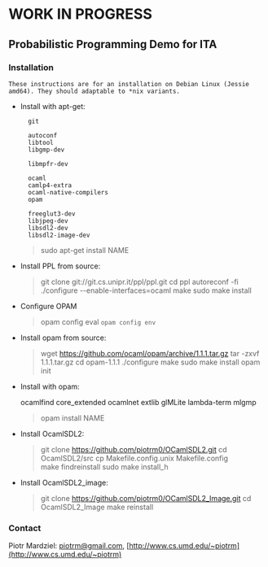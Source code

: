 # WORK IN PROGRESS

## Probabilistic Programming Demo for ITA

### Installation

    These instructions are for an installation on Debian Linux (Jessie
    amd64). They should adaptable to *nix variants. 

* Install with apt-get:

        git

        autoconf
        libtool
        libgmp-dev

        libmpfr-dev

        ocaml
        camlp4-extra
        ocaml-native-compilers
        opam

        freeglut3-dev
        libjpeg-dev
        libsdl2-dev
        libsdl2-image-dev

  > sudo apt-get install NAME

* Install PPL from source:

  > git clone git://git.cs.unipr.it/ppl/ppl.git
  > cd ppl
  > autoreconf -fi
  > ./configure --enable-interfaces=ocaml
  > make
  > sudo make install

* Configure OPAM

  > opam config
  > eval `opam config env`

* Install opam from source:
  > wget https://github.com/ocaml/opam/archive/1.1.1.tar.gz
  > tar -zxvf 1.1.1.tar.gz
  > cd opam-1.1.1
  > ./configure
  > make
  > sudo make install
  > opam init

* Install with opam:

  ocamlfind
  core_extended
  ocamlnet
  extlib
  glMLite
  lambda-term
  mlgmp

  > opam install NAME

* Install OcamlSDL2:

  > git clone https://github.com/piotrm0/OCamlSDL2.git
  > cd OcamlSDL2/src
  > cp Makefile.config.unix Makefile.config  
  > make findreinstall
  > sudo make install_h

* Install OcamlSDL2_image:

  > git clone https://github.com/piotrm0/OCamlSDL2_Image.git
  > cd OcamlSDL2_Image
  > make reinstall

### Contact
Piotr Mardziel: [piotrm@gmail.com](mailto:piotrm@gmail.com), [http://www.cs.umd.edu/~piotrm](http://www.cs.umd.edu/~piotrm)
